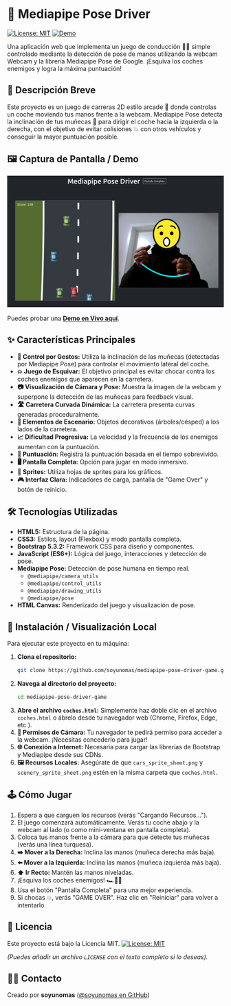 # 👋 Mediapipe Pose Driver

[![License: MIT](https://img.shields.io/badge/License-MIT-yellow.svg)](https://opensource.org/licenses/MIT) [![Demo](https://img.shields.io/badge/Demo-Live!-brightgreen)](https://soyunomas.github.io/mediapipe-pose-driver-game/index.html)

Una aplicación web que implementa un juego de conducción 🚗💨 simple controlado mediante la detección de pose de manos utilizando la webcam  Webcam y la librería Mediapipe Pose de Google. ¡Esquiva los coches enemigos y logra la máxima puntuación!

## 📝 Descripción Breve

Este proyecto es un juego de carreras 2D estilo arcade 👾 donde controlas un coche moviendo tus manos frente a la webcam. Mediapipe Pose detecta la inclinación de tus muñecas 🙌 para dirigir el coche hacia la izquierda o la derecha, con el objetivo de evitar colisiones 💥 con otros vehículos y conseguir la mayor puntuación posible.

## 🖼️ Captura de Pantalla / Demo

![Captura de Pantalla del Proyecto](screenshot.png)

Puedes probar una **[Demo en Vivo aquí](https://soyunomas.github.io/mediapipe-pose-driver-game/index.html)**.

## ✨ Características Principales

*   **👋 Control por Gestos:** Utiliza la inclinación de las muñecas (detectadas por Mediapipe Pose) para controlar el movimiento lateral del coche.
*   **💥 Juego de Esquivar:** El objetivo principal es evitar chocar contra los coches enemigos que aparecen en la carretera.
*   **📷 Visualización de Cámara y Pose:** Muestra la imagen de la webcam y superpone la detección de las muñecas para feedback visual.
*   **🛣️ Carretera Curvada Dinámica:** La carretera presenta curvas generadas proceduralmente.
*   **🌲 Elementos de Escenario:** Objetos decorativos (árboles/césped) a los lados de la carretera.
*   **📈 Dificultad Progresiva:** La velocidad y la frecuencia de los enemigos aumentan con la puntuación.
*   **💯 Puntuación:** Registra la puntuación basada en el tiempo sobrevivido.
*   **🖥️ Pantalla Completa:** Opción para jugar en modo inmersivo.
*   **🎨 Sprites:** Utiliza hojas de sprites para los gráficos.
*   **🎮 Interfaz Clara:** Indicadores de carga, pantalla de "Game Over" y botón de reinicio.

## 🛠️ Tecnologías Utilizadas

*   **HTML5:** Estructura de la página.
*   **CSS3:** Estilos, layout (Flexbox) y modo pantalla completa.
*   **Bootstrap 5.3.2:** Framework CSS para diseño y componentes.
*   **JavaScript (ES6+):** Lógica del juego, interacciones y detección de pose.
*   **Mediapipe Pose:** Detección de pose humana en tiempo real.
    *   `@mediapipe/camera_utils`
    *   `@mediapipe/control_utils`
    *   `@mediapipe/drawing_utils`
    *   `@mediapipe/pose`
*   **HTML Canvas:** Renderizado del juego y visualización de pose.

## 🚀 Instalación / Visualización Local

Para ejecutar este proyecto en tu máquina:

1.  **Clona el repositorio:**
    ```bash
    git clone https://github.com/soyunomas/mediapipe-pose-driver-game.git
    ```
2.  **Navega al directorio del proyecto:**
    ```bash
    cd mediapipe-pose-driver-game
    ```
3.  **Abre el archivo `coches.html`:**
    Simplemente haz doble clic en el archivo `coches.html` o ábrelo desde tu navegador web (Chrome, Firefox, Edge, etc.).
4.  **🚨 Permisos de Cámara:** Tu navegador te pedirá permiso para acceder a la webcam. ¡Necesitas concederlo para jugar!
5.  **🌐 Conexión a Internet:** Necesaria para cargar las librerías de Bootstrap y Mediapipe desde sus CDNs.
6.  **🖼️ Recursos Locales:** Asegúrate de que `cars_sprite_sheet.png` y `scenery_sprite_sheet.png` estén en la misma carpeta que `coches.html`.

## 🕹️ Cómo Jugar

1.  Espera a que carguen los recursos (verás "Cargando Recursos...").
2.  El juego comenzará automáticamente. Verás tu coche abajo y la webcam al lado (o como mini-ventana en pantalla completa).
3.  Coloca tus manos frente a la cámara para que detecte tus muñecas (verás una línea turquesa).
4.  **➡️ Mover a la Derecha:** Inclina las manos (muñeca derecha más baja).
5.  **⬅️ Mover a la Izquierda:** Inclina las manos (muñeca izquierda más baja).
6.  **⬆️ Ir Recto:** Mantén las manos niveladas.
7.  ¡Esquiva los coches enemigos! 🏎️💨🚓
8.  Usa el botón "Pantalla Completa" para una mejor experiencia.
9.  Si chocas 💥, verás "GAME OVER". Haz clic en "Reiniciar" para volver a intentarlo.

## 📄 Licencia

Este proyecto está bajo la Licencia MIT.
[![License: MIT](https://img.shields.io/badge/License-MIT-yellow.svg)](https://opensource.org/licenses/MIT)

*(Puedes añadir un archivo `LICENSE` con el texto completo si lo deseas).*

## 🧑‍💻 Contacto

Creado por **soyunomas** ([@soyunomas en GitHub](https://github.com/soyunomas))

